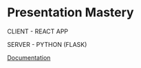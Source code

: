 # Presentation Mastery
 
CLIENT - REACT APP

SERVER - PYTHON (FLASK)

[Documentation](https://drive.google.com/file/d/1sX4_TL7rH2s3od9n8Vpry4HGrHyTF0_b/view?usp=sharing)
